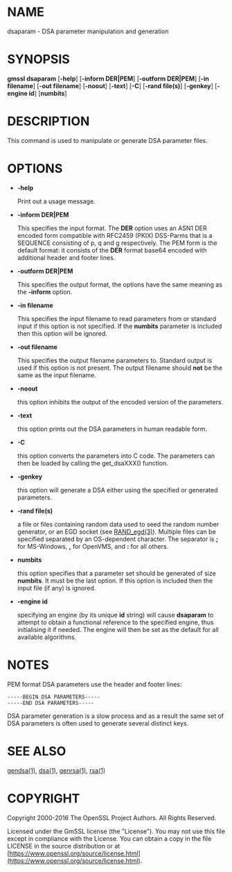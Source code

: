 # NAME

dsaparam - DSA parameter manipulation and generation

# SYNOPSIS

**gmssl dsaparam**
\[**-help**\]
\[**-inform DER|PEM**\]
\[**-outform DER|PEM**\]
\[**-in filename**\]
\[**-out filename**\]
\[**-noout**\]
\[**-text**\]
\[**-C**\]
\[**-rand file(s)**\]
\[**-genkey**\]
\[**-engine id**\]
\[**numbits**\]

# DESCRIPTION

This command is used to manipulate or generate DSA parameter files.

# OPTIONS

- **-help**

    Print out a usage message.

- **-inform DER|PEM**

    This specifies the input format. The **DER** option uses an ASN1 DER encoded
    form compatible with RFC2459 (PKIX) DSS-Parms that is a SEQUENCE consisting
    of p, q and g respectively. The PEM form is the default format: it consists
    of the **DER** format base64 encoded with additional header and footer lines.

- **-outform DER|PEM**

    This specifies the output format, the options have the same meaning as the
    **-inform** option.

- **-in filename**

    This specifies the input filename to read parameters from or standard input if
    this option is not specified. If the **numbits** parameter is included then
    this option will be ignored.

- **-out filename**

    This specifies the output filename parameters to. Standard output is used
    if this option is not present. The output filename should **not** be the same
    as the input filename.

- **-noout**

    this option inhibits the output of the encoded version of the parameters.

- **-text**

    this option prints out the DSA parameters in human readable form.

- **-C**

    this option converts the parameters into C code. The parameters can then
    be loaded by calling the get\_dsaXXX() function.

- **-genkey**

    this option will generate a DSA either using the specified or generated
    parameters.

- **-rand file(s)**

    a file or files containing random data used to seed the random number
    generator, or an EGD socket (see [RAND\_egd(3)](http://man.he.net/man3/RAND_egd)).
    Multiple files can be specified separated by an OS-dependent character.
    The separator is **;** for MS-Windows, **,** for OpenVMS, and **:** for
    all others.

- **numbits**

    this option specifies that a parameter set should be generated of size
    **numbits**. It must be the last option. If this option is included then
    the input file (if any) is ignored.

- **-engine id**

    specifying an engine (by its unique **id** string) will cause **dsaparam**
    to attempt to obtain a functional reference to the specified engine,
    thus initialising it if needed. The engine will then be set as the default
    for all available algorithms.

# NOTES

PEM format DSA parameters use the header and footer lines:

    -----BEGIN DSA PARAMETERS-----
    -----END DSA PARAMETERS-----

DSA parameter generation is a slow process and as a result the same set of
DSA parameters is often used to generate several distinct keys.

# SEE ALSO

[gendsa(1)](http://man.he.net/man1/gendsa), [dsa(1)](http://man.he.net/man1/dsa), [genrsa(1)](http://man.he.net/man1/genrsa),
[rsa(1)](http://man.he.net/man1/rsa)

# COPYRIGHT

Copyright 2000-2016 The OpenSSL Project Authors. All Rights Reserved.

Licensed under the GmSSL license (the "License").  You may not use
this file except in compliance with the License.  You can obtain a copy
in the file LICENSE in the source distribution or at
[https://www.openssl.org/source/license.html](https://www.openssl.org/source/license.html).
